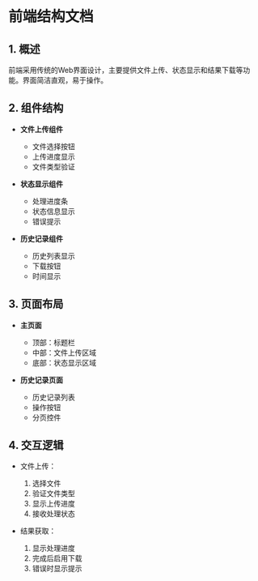 # 前端结构文档

## 1. 概述
前端采用传统的Web界面设计，主要提供文件上传、状态显示和结果下载等功能。界面简洁直观，易于操作。

## 2. 组件结构
- **文件上传组件**
  - 文件选择按钮
  - 上传进度显示
  - 文件类型验证
  
- **状态显示组件**
  - 处理进度条
  - 状态信息显示
  - 错误提示
  
- **历史记录组件**
  - 历史列表显示
  - 下载按钮
  - 时间显示

## 3. 页面布局
- **主页面**
  - 顶部：标题栏
  - 中部：文件上传区域
  - 底部：状态显示区域
  
- **历史记录页面**
  - 历史记录列表
  - 操作按钮
  - 分页控件

## 4. 交互逻辑
- 文件上传：
  1. 选择文件
  2. 验证文件类型
  3. 显示上传进度
  4. 接收处理状态
  
- 结果获取：
  1. 显示处理进度
  2. 完成后启用下载
  3. 错误时显示提示

